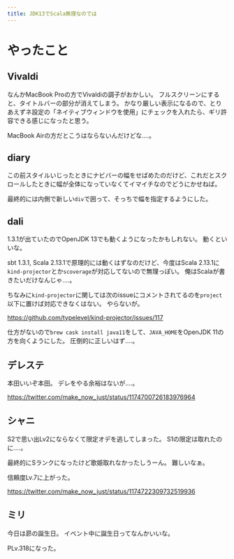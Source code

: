 ```yaml
---
title: JDK13でScala無理なのでは
---
```


# やったこと

## Vivaldi

なんかMacBook Proの方でVivaldiの調子がおかしい。
フルスクリーンにすると、タイトルバーの部分が消えてしまう。
かなり厳しい表示になるので、とりあえずネ設定の「ネイティブウィンドウを使用」にチェックを入れたら、ギリ許容できる感じになったと思う。

MacBook Airの方だとこうはならないんだけどな‥‥。

## diary

この前スタイルいじったときにナビバーの幅をせばめたのだけど、これだとスクロールしたときに幅が全体になっていなくてイマイチなのでどうにかせねば。

最終的には内側で新しい`div`で囲って、そっちで幅を指定するようにした。

## dali

1.3.1が出ていたのでOpenJDK 13でも動くようになったかもしれない。
動くといいな。

sbt 1.3.1, Scala 2.13.1で原理的には動くはずなのだけど、今度はScala 2.13.1に`kind-projector`とか`scoverage`が対応してないので無理っぽい。
俺はScalaが書きたいだけなんじゃ‥‥。

ちなみに`kind-projector`に関しては次のissueにコメントされてるのを`project`以下に置けば対応できなくはない。
やらないが。

<https://github.com/typelevel/kind-projector/issues/117>

仕方がないので`brew cask install java11`をして、`JAVA_HOME`をOpenJDK 11の方を向くようにした。
圧倒的に正しいはず‥‥。

## デレステ

本田いいぞ本田。
デレをやる余裕はないが‥‥。

<https://twitter.com/make_now_just/status/1174700726183976964>

## シャニ

S2で思い出Lv2にならなくて限定オデを逃してしまった。
S1の限定は取れたのに‥‥。

最終的にSランクになったけど歌姫取れなかったしうーん。
難しいなぁ。

信頼度Lv.7に上がった。

<https://twitter.com/make_now_just/status/1174722309732519936>

## ミリ

今日は昴の誕生日。
イベント中に誕生日ってなんかいいな。

PLv.318になった。
